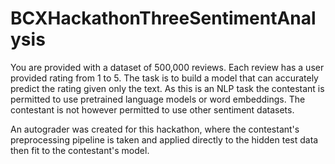 # BCXHackathonThreeSentimentAnalysis
You are provided with a dataset of 500,000 reviews. Each review has a user provided rating from 1 to 5. The task is to build a model that can accurately predict the rating given only the text. As this is an NLP task the contestant is permitted to use pretrained language models or word embeddings. The contestant is not however permitted to use other sentiment datasets.

An autograder was created for this hackathon, where the contestant's preprocessing pipeline is taken and applied directly to the hidden test data then fit to the contestant's model.
